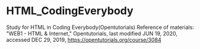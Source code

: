 # HTML_CodingEverybody
Study for HTML in Coding Everybody(Opentutorials)
Reference of materials: "WEB1 - HTML & Internet," Opentutorials, last modified JUN 19, 2020, accessed DEC 29, 2019, https://opentutorials.org/course/3084
